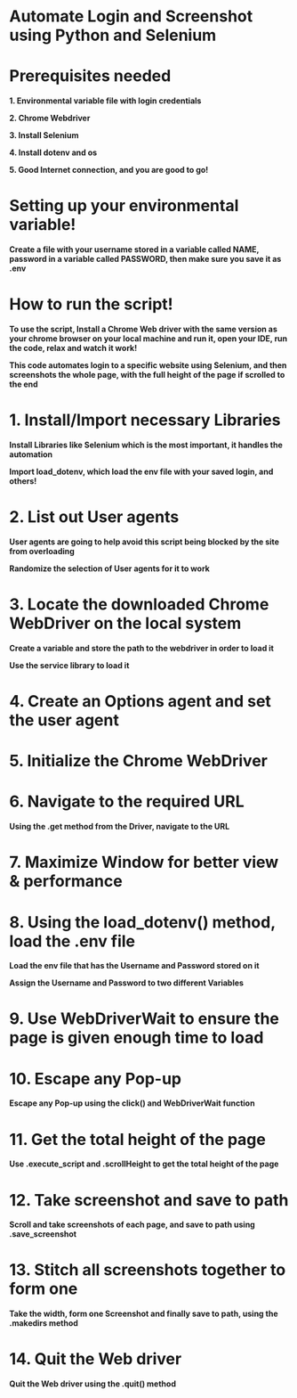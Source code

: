 # Automate Login and Screenshot using Python and Selenium

# Prerequisites needed
**1. Environmental variable file with login credentials**

**2. Chrome Webdriver**

**3. Install Selenium**

**4. Install dotenv and os**

**5. Good Internet connection, and you are good to go!**

# Setting up your environmental variable!
**Create a file with your username stored in a variable called NAME, password in a variable called PASSWORD, then make sure you save it as .env**

# How to run the script!
**To use the script, Install a Chrome Web driver with the same version as your chrome browser on your local machine and run it, open your IDE, run the code, relax and watch it work!**

**This code automates login to a specific website using Selenium, and then screenshots the whole page, with the full height of the page if scrolled to the end**

# 1. Install/Import necessary Libraries
**Install Libraries like Selenium which is the most important, it handles the automation**

**Import load_dotenv, which load the env file with your saved login, and others!**

# 2. List out User agents
**User agents are going to help avoid this script being blocked by the site from overloading**

**Randomize the selection of User agents for it to work**

# 3. Locate the downloaded Chrome WebDriver on the local system
**Create a variable and store the path to the webdriver in order to load it**

**Use the service library to load it**

# 4. Create an Options agent and set the user agent

# 5. Initialize the Chrome WebDriver

# 6. Navigate to the required URL
**Using the .get method from the Driver, navigate to the URL**

# 7. Maximize Window for better view & performance

# 8. Using the load_dotenv() method, load the .env file
**Load the env file that has the Username and Password stored on it**

**Assign the Username and Password to two different Variables**

# 9. Use WebDriverWait to ensure the page is given enough time to load

# 10. Escape any Pop-up 
**Escape any Pop-up using the click() and WebDriverWait function**

# 11. Get the total height of the page
**Use .execute_script and .scrollHeight to get the total height of the page**

# 12. Take screenshot and save to path
**Scroll and take screenshots of each page, and save to path using .save_screenshot**

# 13. Stitch all screenshots together to form one
**Take the width, form one Screenshot and finally save to path, using the .makedirs method**

# 14. Quit the Web driver
**Quit the Web driver using the .quit() method**
